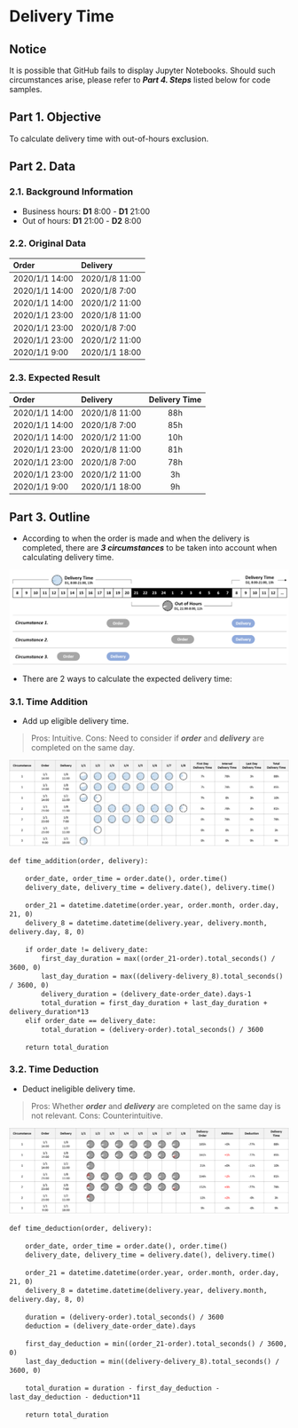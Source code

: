 # Delivery Time
## Notice
It is possible that GitHub fails to display Jupyter Notebooks. Should such circumstances arise, please refer to ***Part 4. Steps*** listed below for code samples.

## Part 1. Objective
To calculate delivery time with out-of-hours exclusion.

## Part 2. Data
### 2.1. Background Information
- Business hours: **D1** 8:00 - **D1** 21:00
- Out of hours: **D1** 21:00 - **D2** 8:00

### 2.2. Original Data
| Order          | Delivery       |
| :---           | :---           |
| 2020/1/1 14:00 | 2020/1/8 11:00 |
| 2020/1/1 14:00 | 2020/1/8 7:00  |
| 2020/1/1 14:00 | 2020/1/2 11:00 |
| 2020/1/1 23:00 | 2020/1/8 11:00 |
| 2020/1/1 23:00 | 2020/1/8 7:00  |
| 2020/1/1 23:00 | 2020/1/2 11:00 |
| 2020/1/1 9:00  | 2020/1/1 18:00 |

### 2.3. Expected Result
| Order          | Delivery       | Delivery Time  |
| :---           | :---           | :---:          |
| 2020/1/1 14:00 | 2020/1/8 11:00 | 88h            |
| 2020/1/1 14:00 | 2020/1/8 7:00  | 85h            |
| 2020/1/1 14:00 | 2020/1/2 11:00 | 10h            |
| 2020/1/1 23:00 | 2020/1/8 11:00 | 81h            |
| 2020/1/1 23:00 | 2020/1/8 7:00  | 78h            |
| 2020/1/1 23:00 | 2020/1/2 11:00 | 3h             |
| 2020/1/1 9:00  | 2020/1/1 18:00 | 9h             |

## Part 3. Outline
- According to when the order is made and when the delivery is completed, there are ***3 circumstances*** to be taken into account when calculating delivery time.

<div align=center><img src="https://github.com/lclh813/Delivery_Time/blob/master/Pic/P_0_Circumstances.png"/></div>

- There are 2 ways to calculate the expected delivery time:

### 3.1. Time Addition
- Add up eligible delivery time.
> Pros: Intuitive. 
> Cons: Need to consider if ***order*** and ***delivery*** are completed on the same day.

<div align=center><img src="https://github.com/lclh813/Delivery_Time/blob/master/Pic/P_1_TimeAddition.png"/></div>

```
def time_addition(order, delivery):

    order_date, order_time = order.date(), order.time()
    delivery_date, delivery_time = delivery.date(), delivery.time()
    
    order_21 = datetime.datetime(order.year, order.month, order.day, 21, 0)
    delivery_8 = datetime.datetime(delivery.year, delivery.month, delivery.day, 8, 0) 
    
    if order_date != delivery_date:
        first_day_duration = max((order_21-order).total_seconds() / 3600, 0)
        last_day_duration = max((delivery-delivery_8).total_seconds() / 3600, 0)
        delivery_duration = (delivery_date-order_date).days-1
        total_duration = first_day_duration + last_day_duration + delivery_duration*13        
    elif order_date == delivery_date:
        total_duration = (delivery-order).total_seconds() / 3600
        
    return total_duration
```

### 3.2. Time Deduction
- Deduct ineligible delivery time.
> Pros: Whether ***order*** and ***delivery*** are completed on the same day is not relevant.
> Cons: Counterintuitive.

<div align=center><img src="https://github.com/lclh813/Delivery_Time/blob/master/Pic/P_2_TimeDeduction.png"/></div>

```
def time_deduction(order, delivery):

    order_date, order_time = order.date(), order.time()
    delivery_date, delivery_time = delivery.date(), delivery.time()
    
    order_21 = datetime.datetime(order.year, order.month, order.day, 21, 0)
    delivery_8 = datetime.datetime(delivery.year, delivery.month, delivery.day, 8, 0)
    
    duration = (delivery-order).total_seconds() / 3600    
    deduction = (delivery_date-order_date).days 
    
    first_day_deduction = min((order_21-order).total_seconds() / 3600, 0)
    last_day_deduction = min((delivery-delivery_8).total_seconds() / 3600, 0)
    
    total_duration = duration - first_day_deduction - last_day_deduction - deduction*11
    
    return total_duration
```
